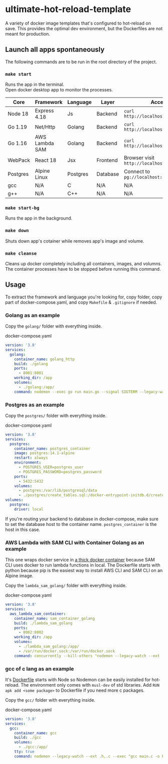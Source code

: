 # ultimate-hot-reload-template
A variety of docker image templates that's configured to hot-reload on save. This provides the optimal dev environment, but the Dockerfiles are not meant for production.

## Launch all apps spontaneously

The following commands are to be run in the root directory of the project.

### `make start`

Runs the app in the terminal.\
Open docker desktop app to monitor the processes.

| Core     | Framework       | Language | Layer    | Access                                |
| -------- | --------------- | -------- | -------- | ------------------------------------- |
| Node 18  | Express 4.18    | Js       | Backend  | `curl http://localhost:8000/health`   |
| Go 1.19  | Net/Http        | Golang   | Backend  | `curl http://localhost:8001/health`   |
| Go 1.16  | AWS Lambda SAM  | Golang   | Backend  | `curl http://localhost:8002/health`   |
| WebPack  | React 18        | Jsx      | Frontend | Browser visit `http://localhost:3000` |
| Postgres | Alpine Linux    | Postgres | Database | Connect to `pg://localhost:5432`      |
| gcc      | N/A             | C        | N/A      | N/A                                   |
| g++      | N/A             | C++      | N/A      | N/A                                   |


### `make start-bg`

Runs the app in the background.

### `make down`

Shuts down app's cotainer while removes app's image and volume.

### `make cleanse`

Cleans up docker completely including all containers, images, and volumns.\
The container processes have to be stopped before running this command.

## Usage

To extract the framework and language you're looking for, copy folder, copy part of docker-compose.yaml, and copy `Makefile` & `.gitignore` if needed.

### Golang as an example

Copy the `golang/` folder with everything inside.

docker-compose.yaml
```yaml
version: '3.8'
services:
  golang:
    container_name: golang_http
    build: ./golang
    ports:
      - 8001:8001
    working_dir: /app
    volumes:
      - ./golang:/app/
    command: nodemon --exec go run main.go --signal SIGTERM --legacy-watch --ext .go,.mod,.sum
```

### Postgres as an example

Copy the `postgres/` folder with everything inside.

docker-compose.yaml
```yaml
version: '3.8'
services:
  postgres:
    container_name: postgres_container
    image: postgres:14.1-alpine
    restart: always
    environment:
      - POSTGRES_USER=postgres_user
      - POSTGRES_PASSWORD=postgres_password
    ports:
      - 5432:5432
    volumes:
      - postgres:/var/lib/postgresql/data
      - ./postgres/create_tables.sql:/docker-entrypoint-initdb.d/create_tables.sql
volumes:
  postgres:
    driver: local
```

If you're routing your backend to database in docker-compose, make sure to set the database host to the container name. `postgres_container` is the host in this case.

### AWS Lambda with SAM CLI with Container Golang as an example

This one wraps docker service in [a thick docker container](./lambda_sam_golang/Dockerfile) because SAM CLI uses docker to run lambda functions in local. The Dockerfile starts with python because pip is the easiest way to install AWS CLI and SAM CLI on an Alpine image.

Copy the `lambda_sam_golang/` folder with everything inside.

docker-compose.yaml
```yaml
version: '3.8'
services:
  aws_lambda_sam_container:
    container_name: sam_container_golang
    build: ./lambda_sam_golang
    ports:
      - 8002:8002
    working_dir: /app
    volumes:
      - ./lambda_sam_golang:/app/
      - /var/run/docker.sock:/var/run/docker.sock
    command: concurrently --kill-others "nodemon --legacy-watch --ext .go,.mod,.sum,.yaml --exec \"sudo sam build\"" "sudo sam local start-api --port 8002 --host 0.0.0.0 --container-host host.docker.internal"
```

### gcc of c lang as an example

It's [Dockerfile](./gcc/Dockerfile) starts with Node so Nodemon can be easily installed for hot-reload. The environment only comes with `musl-dev` of std libraries. Add `RUN apk add <some package>` to Dockerfile if you need more c packages.

Copy the `gcc/` folder with everything inside.

docker-compose.yaml
```yaml
version: '3.8'
services:
  gcc:
    container_name: gcc
    build: ./gcc
    volumes:
      - ./gcc:/app/
    tty: true
    command: nodemon --legacy-watch --ext .h,.c --exec "gcc main.c -o build && ./build"
```
